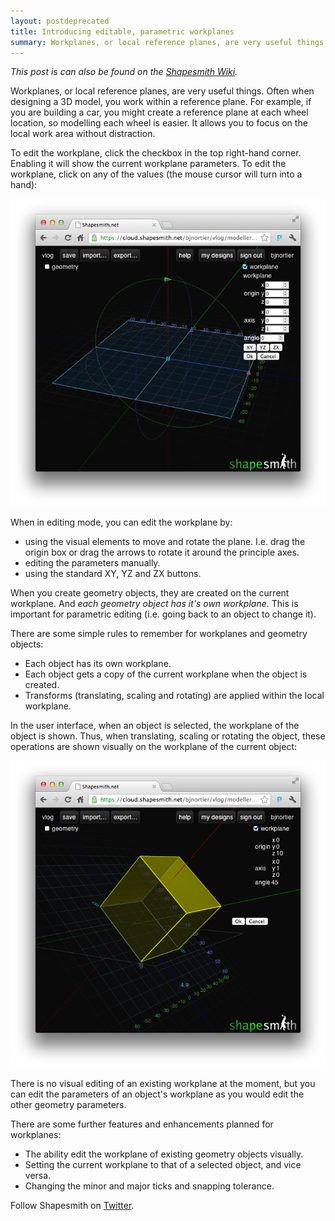 ```yaml
---
layout: postdeprecated
title: Introducing editable, parametric workplanes
summary: Workplanes, or local reference planes, are very useful things. Often when designing a 3D model, you work within a reference plane. For example, if you are building a car, you might create a reference plane at each wheel location, so modelling each wheel is easier. It allows you to focus on the local work area without distraction.
---
```


*This post is can also be found on the [Shapesmith Wiki](https://github.com/bjnortier/shapesmith/wiki/The-Workplane).*

Workplanes, or local reference planes, are very useful things. Often when designing a 3D model, you work within a reference plane. For example, if you are building a car, you might create a reference plane at each wheel location, so modelling each wheel is easier. It allows you to focus on the local work area without distraction.

To edit the workplane, click the checkbox in the top right-hand corner. Enabling it will show the current workplane parameters. To edit the workplane, click on any of the values (the mouse cursor will turn into a hand):

![Editing the workplane](/img/parametric-workplanes/editing-workplane.png)

When in editing mode, you can edit the workplane by:

 * using the visual elements to move and rotate the plane. I.e. drag the  origin box or drag the arrows to rotate it around the principle axes.
 * editing the parameters manually.
 * using the standard XY, YZ and ZX buttons.

When you create geometry objects, they are created on the current workplane. And *each geometry object has it's own workplane*. This is important for parametric editing (i.e. going back to an object to change it).

There are some simple rules to remember for workplanes and geometry objects:

 * Each object has its own workplane.
 * Each object gets a copy of the current workplane when the object is created.
 * Transforms (translating, scaling and rotating) are applied within the local workplane.

In the user interface, when an object is selected, the workplane of the object is shown. Thus, when translating, scaling or rotating the object, these operations are shown visually on the workplane of the current object:

![Transforms are on the workplane](/img/parametric-workplanes/transforms-are-on-the-workplane.png)
    
There is no visual editing of an existing workplane at the moment, but you can edit the parameters of an object's workplane as you would edit the other geometry parameters.

There are some further features and enhancements planned for workplanes:

 * The ability edit the workplane of existing geometry objects visually.
 * Setting the current workplane to that of a selected object, and vice versa.
 * Changing the minor and major ticks and snapping tolerance.



Follow Shapesmith on [Twitter](http://twitter.com/shapesmith).